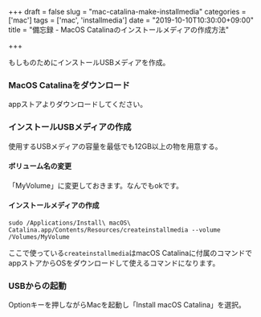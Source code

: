 +++
draft = false
slug = "mac-catalina-make-installmedia"
categories = ['mac']
tags = ['mac', 'installmedia']
date = "2019-10-10T10:30:00+09:00"
title = "備忘録 - MacOS Catalinaのインストールメディアの作成方法"

+++

もしものためにインストールUSBメディアを作成。
<!--more-->

### MacOS Catalinaをダウンロード

appストアよりダウンロードしてください。

### インストールUSBメディアの作成

使用するUSBメディアの容量を最低でも12GB以上の物を用意する。

#### ボリューム名の変更

「MyVolume」に変更しておきます。なんでもokです。

#### インストールメディアの作成

```
sudo /Applications/Install\ macOS\ Catalina.app/Contents/Resources/createinstallmedia --volume /Volumes/MyVolume
```

ここで使っている```createinstallmedia```はmacOS Catalinaに付属のコマンドでappストアからOSをダウンロードして使えるコマンドになります。

### USBからの起動

Optionキーを押しながらMacを起動し「Install macOS Catalina」を選択。

